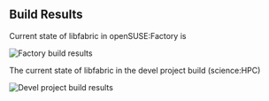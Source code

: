 
## Build Results

Current state of libfabric in openSUSE:Factory is

![Factory build results](https://br.opensuse.org/status/openSUSE:Factory/libfabric/standard)

The current state of libfabric in the devel project build (science:HPC)

![Devel project build results](https://br.opensuse.org/status/science:HPC/libfabric)


